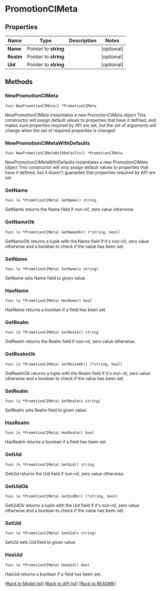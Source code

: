 # PromotionCIMeta

## Properties

Name | Type | Description | Notes
------------ | ------------- | ------------- | -------------
**Name** | Pointer to **string** |  | [optional] 
**Realm** | Pointer to **string** |  | [optional] 
**Uid** | Pointer to **string** |  | [optional] 

## Methods

### NewPromotionCIMeta

`func NewPromotionCIMeta() *PromotionCIMeta`

NewPromotionCIMeta instantiates a new PromotionCIMeta object
This constructor will assign default values to properties that have it defined,
and makes sure properties required by API are set, but the set of arguments
will change when the set of required properties is changed

### NewPromotionCIMetaWithDefaults

`func NewPromotionCIMetaWithDefaults() *PromotionCIMeta`

NewPromotionCIMetaWithDefaults instantiates a new PromotionCIMeta object
This constructor will only assign default values to properties that have it defined,
but it doesn't guarantee that properties required by API are set

### GetName

`func (o *PromotionCIMeta) GetName() string`

GetName returns the Name field if non-nil, zero value otherwise.

### GetNameOk

`func (o *PromotionCIMeta) GetNameOk() (*string, bool)`

GetNameOk returns a tuple with the Name field if it's non-nil, zero value otherwise
and a boolean to check if the value has been set.

### SetName

`func (o *PromotionCIMeta) SetName(v string)`

SetName sets Name field to given value.

### HasName

`func (o *PromotionCIMeta) HasName() bool`

HasName returns a boolean if a field has been set.

### GetRealm

`func (o *PromotionCIMeta) GetRealm() string`

GetRealm returns the Realm field if non-nil, zero value otherwise.

### GetRealmOk

`func (o *PromotionCIMeta) GetRealmOk() (*string, bool)`

GetRealmOk returns a tuple with the Realm field if it's non-nil, zero value otherwise
and a boolean to check if the value has been set.

### SetRealm

`func (o *PromotionCIMeta) SetRealm(v string)`

SetRealm sets Realm field to given value.

### HasRealm

`func (o *PromotionCIMeta) HasRealm() bool`

HasRealm returns a boolean if a field has been set.

### GetUid

`func (o *PromotionCIMeta) GetUid() string`

GetUid returns the Uid field if non-nil, zero value otherwise.

### GetUidOk

`func (o *PromotionCIMeta) GetUidOk() (*string, bool)`

GetUidOk returns a tuple with the Uid field if it's non-nil, zero value otherwise
and a boolean to check if the value has been set.

### SetUid

`func (o *PromotionCIMeta) SetUid(v string)`

SetUid sets Uid field to given value.

### HasUid

`func (o *PromotionCIMeta) HasUid() bool`

HasUid returns a boolean if a field has been set.


[[Back to Model list]](../README.md#documentation-for-models) [[Back to API list]](../README.md#documentation-for-api-endpoints) [[Back to README]](../README.md)


